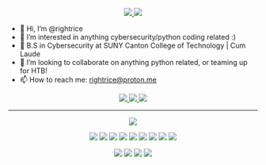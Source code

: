 <p align="center">
<a href="https://app.hackthebox.com/profile/1208707" target="_blank">
    <img src="https://img.shields.io/badge/Hack-The Box-%23bf3434?style=flat-square">
</a>
<a href="https://github.com/rightrice/xpl0it" target="_blank">
    <img src="https://img.shields.io/badge/Current-Project-%23bf3434?style=flat-square">
</a>

- 👋 Hi, I’m @rightrice
- 👀 I’m interested in anything cybersecurity/python coding related :)
- 🌱 B.S in Cybersecurity at SUNY Canton College of Technology | Cum Laude
- 💞️ I’m looking to collaborate on anything python related, or teaming up for HTB!
- 📫 How to reach me: rightrice@proton.me

<p align="center">
<a href="https://ubuntu.com/" target="_blank">        
    <img src="https://img.shields.io/badge/OS-Ubuntu%20Linux-%23bf3434?style=flat-square&logo=linux&logoColor=white">
</a>    
<a href="https://microsoft.com" target="_blank">          
    <img src="https://img.shields.io/badge/OS-Windows%2011-%23bf3434?style=flat-square&logo=windows&logoColor=white">
</a>    
<a href="https://code.visualstudio.com/" target="_blank">          
    <img src="https://img.shields.io/badge/Editor-VSCode-%23bf3434?style=flat-square&logo=visual-studio-code&logoColor=white">
</a>
    
<hr> 
<p align="center">
<a href="https://github.com/rightrice">
    <img src="https://github-readme-stats.vercel.app/api/top-langs/?username=rightrice&hide=TeX&layout=compact&theme=shadow_red">
</a> 
<br>
<p align="center">
    <img src="https://img.shields.io/badge/OS-Kali Linux-%23b100cd?style=flat-square&logo=kali-linux&logoColor=white">
    <img src="https://img.shields.io/badge/PenTest-Burpsuite-%23b100cd?style=flat-square&logo=burpsuite&logoColor=white">
    <img src="https://img.shields.io/badge/PenTest-ZAProxy-%23b100cd?style=flat-square&logo=zaproxy&logoColor=white">
    <img src="https://img.shields.io/badge/PenTest-Metasploit-%23b100cd?style=flat-square&logo=metasploit&logoColor=white">
    <img src="https://img.shields.io/badge/PenTest-Splunk-%23b100cd?style=flat-square&logo=splunk&logoColor=white">
    <img src="https://img.shields.io/badge/PenTest-nMap-%23b100cd?style=flat-square&logo=nmap&logoColor=white">
    <img src="https://img.shields.io/badge/PenTest-Nessus-%23b100cd?style=flat-square&logo=nessus&logoColor=white">
    <img src="https://img.shields.io/badge/PenTest-Wazuh-%23b100cd?style=flat-square&logo=wazuh&logoColor=white">
    <img src="https://img.shields.io/badge/PenTest-aircrackng-%23b100cd?style=flat-square&logo=aircrackng&logoColor=white">
</p>
<p align="center">
    <img src="https://img.shields.io/badge/Language-Python-%23b100cd?style=flat-square&logo=python&logoColor=white">
    <img src="https://img.shields.io/badge/Language-bin/bash-%23b100cd?style=flat-square&logo=bash&logoColor=white">
    <img src="https://img.shields.io/badge/Language-C-%23b100cd?style=flat-square&logo=c&logoColor=white">
    <img src="https://img.shields.io/badge/Language-C++-%23b100cd?style=flat-square&logo=cplusplus&logoColor=white">
</p>
    


<!---
rightrice/rightrice is a ✨ special ✨ repository because its `README.md` (this file) appears on your GitHub profile.
You can click the Preview link to take a look at your changes.
--->
